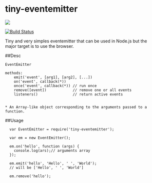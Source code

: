 # tiny-eventemitter

<a href="https://nodei.co/npm/tiny-eventemitter/"><img src="https://nodei.co/npm/tiny-eventemitter.png"></a>

[![Build Status](https://travis-ci.org/joaquimserafim/tiny-eventemitter.png?branch=master)](https://travis-ci.org/joaquimserafim/tiny-eventemitter)


Tiny and very simples eventemitter that can be used in Node.js but the major target is to use the browser.


##Desc
    
    EventEmitter
    
    methods:
        emit('event', [arg1], [arg2], [...])
        on('event', callback(*))
        once('event', callback(*)) // run once
        remove([event])            // remove one or all events
        listeners()                // return active events
        
        
    * An Array-like object corresponding to the arguments passed to a function. 



##Usage
    
    
    
      var EventEmitter = require('tiny-eventemitter');
      
      var em = new EventEmitter();
      
      em.on('hello', function (args) {
        console.log(ars);// arguments array
      });

      em.emit('hello', 'Hello', ' ', 'World');
      // will be ['Hello', ' ', 'World']

      em.remove('hello');
      
      
    
